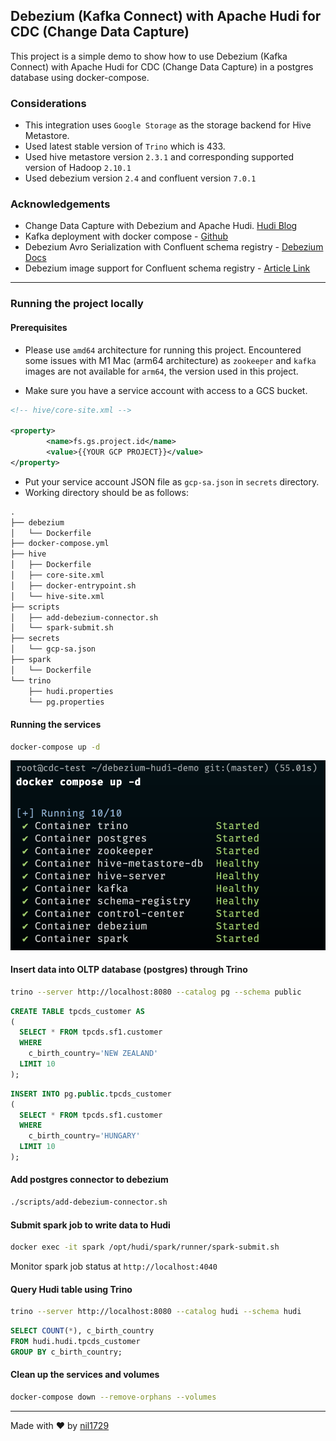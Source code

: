 ## Debezium (Kafka Connect) with Apache Hudi for CDC (Change Data Capture)

This project is a simple demo to show how to use Debezium (Kafka Connect) with Apache Hudi for CDC (Change Data Capture) in a postgres database using docker-compose.

### Considerations

- This integration uses `Google Storage` as the storage backend for Hive Metastore.
- Used latest stable version of `Trino` which is 433.
- Used hive metastore version `2.3.1` and corresponding supported version of Hadoop `2.10.1`
- Used debezium version `2.4` and confluent version `7.0.1`

### Acknowledgements

- Change Data Capture with Debezium and Apache Hudi. [Hudi Blog](https://hudi.apache.org/blog/2022/01/14/change-data-capture-with-debezium-and-apache-hudi/)
- Kafka deployment with docker compose - [Github](https://github.com/confluentinc/cp-demo/blob/7.5.1-post/docker-compose.yml)
- Debezium Avro Serialization with Confluent schema registry - [Debezium Docs](https://debezium.io/documentation/reference/stable/configuration/avro.html)
- Debezium image support for Confluent schema registry - [Article Link](https://dev.to/lazypro/making-debezium-2x-support-confluent-schema-registry-3mf2)

---

### Running the project locally

#### Prerequisites

- Please use `amd64` architecture for running this project. Encountered some issues with M1 Mac (arm64 architecture) as `zookeeper` and `kafka` images are not available for `arm64`, the version used in this project.

- Make sure you have a service account with access to a GCS bucket.

```xml
<!-- hive/core-site.xml -->

<property>
        <name>fs.gs.project.id</name>
        <value>{{YOUR GCP PROJECT}}</value>
</property>
```

- Put your service account JSON file as `gcp-sa.json` in `secrets` directory.
- Working directory should be as follows:

```txt
.
├── debezium
│   └── Dockerfile
├── docker-compose.yml
├── hive
│   ├── Dockerfile
│   ├── core-site.xml
│   ├── docker-entrypoint.sh
│   └── hive-site.xml
├── scripts
│   ├── add-debezium-connector.sh
│   └── spark-submit.sh
├── secrets
│   └── gcp-sa.json
├── spark
│   └── Dockerfile
└── trino
    ├── hudi.properties
    └── pg.properties
```

#### Running the services

```bash
docker-compose up -d
```

![Docker Compose Status](assets/image.png)

#### Insert data into OLTP database (postgres) through Trino

```bash
trino --server http://localhost:8080 --catalog pg --schema public
```

```sql
CREATE TABLE tpcds_customer AS
(
  SELECT * FROM tpcds.sf1.customer
  WHERE
    c_birth_country='NEW ZEALAND'
  LIMIT 10
);
```

```sql
INSERT INTO pg.public.tpcds_customer
(
  SELECT * FROM tpcds.sf1.customer
  WHERE
    c_birth_country='HUNGARY'
  LIMIT 10
);
```

#### Add postgres connector to debezium

```bash
./scripts/add-debezium-connector.sh
```

#### Submit spark job to write data to Hudi

```bash
docker exec -it spark /opt/hudi/spark/runner/spark-submit.sh
```

Monitor spark job status at `http://localhost:4040`

#### Query Hudi table using Trino

```bash
trino --server http://localhost:8080 --catalog hudi --schema hudi
```

```sql
SELECT COUNT(*), c_birth_country
FROM hudi.hudi.tpcds_customer
GROUP BY c_birth_country;
```

#### Clean up the services and volumes

```bash
docker-compose down --remove-orphans --volumes
```

---

Made with ❤️ by [nil1729](https://github.com/nil1729)
